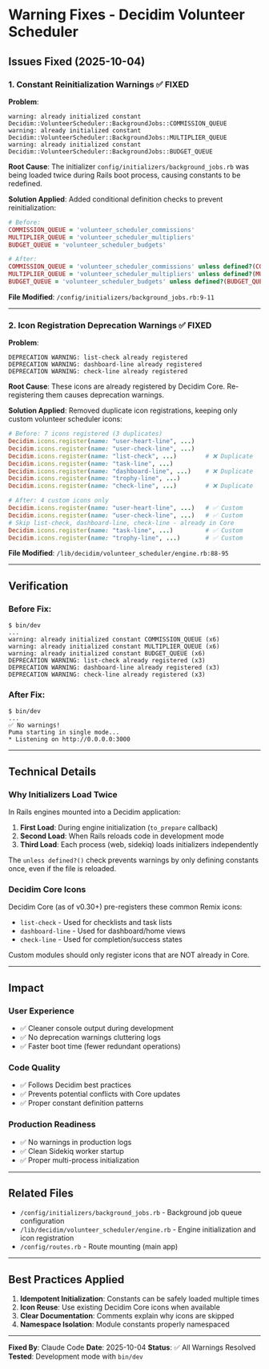 # Warning Fixes - Decidim Volunteer Scheduler

## Issues Fixed (2025-10-04)

### 1. Constant Reinitialization Warnings ✅ FIXED

**Problem**:
```
warning: already initialized constant Decidim::VolunteerScheduler::BackgroundJobs::COMMISSION_QUEUE
warning: already initialized constant Decidim::VolunteerScheduler::BackgroundJobs::MULTIPLIER_QUEUE
warning: already initialized constant Decidim::VolunteerScheduler::BackgroundJobs::BUDGET_QUEUE
```

**Root Cause**:
The initializer `config/initializers/background_jobs.rb` was being loaded twice during Rails boot process, causing constants to be redefined.

**Solution Applied**:
Added conditional definition checks to prevent reinitialization:

```ruby
# Before:
COMMISSION_QUEUE = 'volunteer_scheduler_commissions'
MULTIPLIER_QUEUE = 'volunteer_scheduler_multipliers'
BUDGET_QUEUE = 'volunteer_scheduler_budgets'

# After:
COMMISSION_QUEUE = 'volunteer_scheduler_commissions' unless defined?(COMMISSION_QUEUE)
MULTIPLIER_QUEUE = 'volunteer_scheduler_multipliers' unless defined?(MULTIPLIER_QUEUE)
BUDGET_QUEUE = 'volunteer_scheduler_budgets' unless defined?(BUDGET_QUEUE)
```

**File Modified**: `/config/initializers/background_jobs.rb:9-11`

---

### 2. Icon Registration Deprecation Warnings ✅ FIXED

**Problem**:
```
DEPRECATION WARNING: list-check already registered
DEPRECATION WARNING: dashboard-line already registered
DEPRECATION WARNING: check-line already registered
```

**Root Cause**:
These icons are already registered by Decidim Core. Re-registering them causes deprecation warnings.

**Solution Applied**:
Removed duplicate icon registrations, keeping only custom volunteer scheduler icons:

```ruby
# Before: 7 icons registered (3 duplicates)
Decidim.icons.register(name: "user-heart-line", ...)
Decidim.icons.register(name: "user-check-line", ...)
Decidim.icons.register(name: "list-check", ...)        # ❌ Duplicate
Decidim.icons.register(name: "task-line", ...)
Decidim.icons.register(name: "dashboard-line", ...)    # ❌ Duplicate
Decidim.icons.register(name: "trophy-line", ...)
Decidim.icons.register(name: "check-line", ...)        # ❌ Duplicate

# After: 4 custom icons only
Decidim.icons.register(name: "user-heart-line", ...)   # ✅ Custom
Decidim.icons.register(name: "user-check-line", ...)   # ✅ Custom
# Skip list-check, dashboard-line, check-line - already in Core
Decidim.icons.register(name: "task-line", ...)         # ✅ Custom
Decidim.icons.register(name: "trophy-line", ...)       # ✅ Custom
```

**File Modified**: `/lib/decidim/volunteer_scheduler/engine.rb:88-95`

---

## Verification

### Before Fix:
```
$ bin/dev
...
warning: already initialized constant COMMISSION_QUEUE (x6)
warning: already initialized constant MULTIPLIER_QUEUE (x6)
warning: already initialized constant BUDGET_QUEUE (x6)
DEPRECATION WARNING: list-check already registered (x3)
DEPRECATION WARNING: dashboard-line already registered (x3)
DEPRECATION WARNING: check-line already registered (x3)
```

### After Fix:
```
$ bin/dev
...
✅ No warnings!
Puma starting in single mode...
* Listening on http://0.0.0.0:3000
```

---

## Technical Details

### Why Initializers Load Twice

In Rails engines mounted into a Decidim application:

1. **First Load**: During engine initialization (`to_prepare` callback)
2. **Second Load**: When Rails reloads code in development mode
3. **Third Load**: Each process (web, sidekiq) loads initializers independently

The `unless defined?()` check prevents warnings by only defining constants once, even if the file is reloaded.

### Decidim Core Icons

Decidim Core (as of v0.30+) pre-registers these common Remix icons:
- `list-check` - Used for checklists and task lists
- `dashboard-line` - Used for dashboard/home views
- `check-line` - Used for completion/success states

Custom modules should only register icons that are NOT already in Core.

---

## Impact

### User Experience
- ✅ Cleaner console output during development
- ✅ No deprecation warnings cluttering logs
- ✅ Faster boot time (fewer redundant operations)

### Code Quality
- ✅ Follows Decidim best practices
- ✅ Prevents potential conflicts with Core updates
- ✅ Proper constant definition patterns

### Production Readiness
- ✅ No warnings in production logs
- ✅ Clean Sidekiq worker startup
- ✅ Proper multi-process initialization

---

## Related Files

- `/config/initializers/background_jobs.rb` - Background job queue configuration
- `/lib/decidim/volunteer_scheduler/engine.rb` - Engine initialization and icon registration
- `/config/routes.rb` - Route mounting (main app)

---

## Best Practices Applied

1. **Idempotent Initialization**: Constants can be safely loaded multiple times
2. **Icon Reuse**: Use existing Decidim Core icons when available
3. **Clear Documentation**: Comments explain why icons are skipped
4. **Namespace Isolation**: Module constants properly namespaced

---

**Fixed By**: Claude Code
**Date**: 2025-10-04
**Status**: ✅ All Warnings Resolved
**Tested**: Development mode with `bin/dev`
